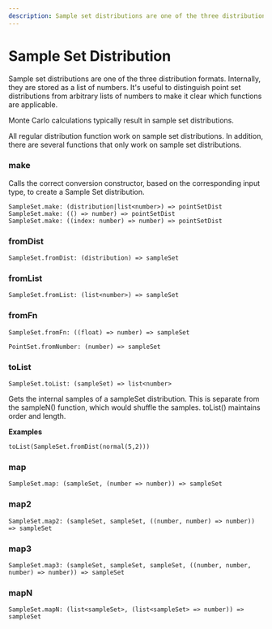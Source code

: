 ```yaml
---
description: Sample set distributions are one of the three distribution formats. Internally, they are stored as a list of numbers.
---
```


# Sample Set Distribution

Sample set distributions are one of the three distribution formats. Internally, they are stored as a list of numbers. It's useful to distinguish point set distributions from arbitrary lists of numbers to make it clear which functions are applicable.

Monte Carlo calculations typically result in sample set distributions.

All regular distribution function work on sample set distributions. In addition, there are several functions that only work on sample set distributions.

### make

Calls the correct conversion constructor, based on the corresponding input type, to create a Sample Set distribution. 

```
SampleSet.make: (distribution|list<number>) => pointSetDist
SampleSet.make: (() => number) => pointSetDist
SampleSet.make: ((index: number) => number) => pointSetDist
```

### fromDist

```
SampleSet.fromDist: (distribution) => sampleSet
```

### fromList

```
SampleSet.fromList: (list<number>) => sampleSet
```

### fromFn

```
SampleSet.fromFn: ((float) => number) => sampleSet
```

```
PointSet.fromNumber: (number) => sampleSet
```

### toList

```
SampleSet.toList: (sampleSet) => list<number>
```

Gets the internal samples of a sampleSet distribution. This is separate from the sampleN() function, which would shuffle the samples. toList() maintains order and length.

**Examples**

```
toList(SampleSet.fromDist(normal(5,2)))
```

### map

```
SampleSet.map: (sampleSet, (number => number)) => sampleSet
```

### map2

```
SampleSet.map2: (sampleSet, sampleSet, ((number, number) => number)) => sampleSet
```

### map3

```
SampleSet.map3: (sampleSet, sampleSet, sampleSet, ((number, number, number) => number)) => sampleSet
```

### mapN

```
SampleSet.mapN: (list<sampleSet>, (list<sampleSet> => number)) => sampleSet
```
